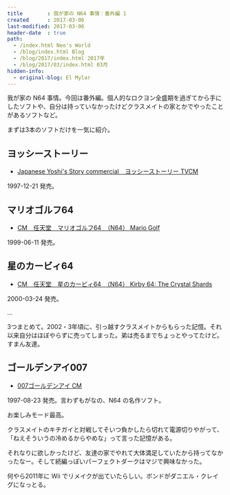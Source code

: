 ```yaml
---
title        : 我が家の N64 事情：番外編 1
created      : 2017-03-06
last-modified: 2017-03-06
header-date  : true
path:
  - /index.html Neo's World
  - /blog/index.html Blog
  - /blog/2017/index.html 2017年
  - /blog/2017/03/index.html 03月
hidden-info:
  - original-blog: El Mylar
---
```


我が家の N64 事情。今回は番外編。個人的なロクヨン全盛期を過ぎてから手にしたソフトや、自分は持っていなかったけどクラスメイトの家とかでやったことがあるソフトなど。

まずは3本のソフトだけを一気に紹介。

## ヨッシーストーリー

- [Japanese Yoshi's Story commercial　ヨッシーストーリー TVCM](https://youtube.com/watch?v=OJXm_CyCp1E)

1997-12-21 発売。

## マリオゴルフ64

- [CM　任天堂　マリオゴルフ64　（N64） Mario Golf](https://youtube.com/watch?v=Zq7lKapUNpU)

1999-06-11 発売。

## 星のカービィ64

- [CM　任天堂　星のカービィ64　（N64） Kirby 64: The Crystal Shards](https://youtube.com/watch?v=k5p9-Y6ylXY)

2000-03-24 発売。

…

3つまとめて。2002・3年頃に、引っ越すクラスメイトからもらった記憶。それ以来自分はほぼやらずに売ってしまった。弟は売るまでちょっとやってたけど。すまん友達。

## ゴールデンアイ007

- [007ゴールデンアイ CM](https://youtube.com/watch?v=eg_GNJEdG1A)

1997-08-23 発売。言わずもがなの、N64 の名作ソフト。

お楽しみモード最高。

クラスメイトのキチガイと対戦してそいつ負かしたら切れて電源切りやがって、「ねえそういうの冷めるからやめな」って言った記憶がある。

それなりに欲しかったけど、友達の家でやれて大体満足していたから持ってなかったなー。そして続編っぽいパーフェクトダークはマジで興味なかった。

何やら2011年に Wii でリメイクが出ていたらしい。ボンドがダニエル・クレイグになっとる。
